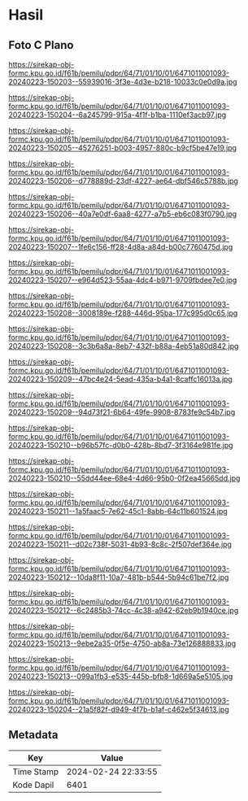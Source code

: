 # Hasil

## Foto C Plano

https://sirekap-obj-formc.kpu.go.id/f61b/pemilu/pdpr/64/71/01/10/01/6471011001093-20240223-150203--55939016-3f3e-4d3e-b218-10033c0e0d9a.jpg

https://sirekap-obj-formc.kpu.go.id/f61b/pemilu/pdpr/64/71/01/10/01/6471011001093-20240223-150204--6a245799-915a-4f1f-b1ba-1110ef3acb97.jpg

https://sirekap-obj-formc.kpu.go.id/f61b/pemilu/pdpr/64/71/01/10/01/6471011001093-20240223-150205--45276251-b003-4957-880c-b9cf5be47e19.jpg

https://sirekap-obj-formc.kpu.go.id/f61b/pemilu/pdpr/64/71/01/10/01/6471011001093-20240223-150206--d778889d-23df-4227-ae64-dbf546c5788b.jpg

https://sirekap-obj-formc.kpu.go.id/f61b/pemilu/pdpr/64/71/01/10/01/6471011001093-20240223-150206--40a7e0df-6aa8-4277-a7b5-eb6c083f0790.jpg

https://sirekap-obj-formc.kpu.go.id/f61b/pemilu/pdpr/64/71/01/10/01/6471011001093-20240223-150207--1fe6c156-ff28-4d8a-a84d-b00c7760475d.jpg

https://sirekap-obj-formc.kpu.go.id/f61b/pemilu/pdpr/64/71/01/10/01/6471011001093-20240223-150207--e964d523-55aa-4dc4-b971-9709fbdee7e0.jpg

https://sirekap-obj-formc.kpu.go.id/f61b/pemilu/pdpr/64/71/01/10/01/6471011001093-20240223-150208--3008189e-f288-446d-95ba-177c995d0c65.jpg

https://sirekap-obj-formc.kpu.go.id/f61b/pemilu/pdpr/64/71/01/10/01/6471011001093-20240223-150208--3c3b6a8a-8eb7-432f-b88a-4eb51a80d842.jpg

https://sirekap-obj-formc.kpu.go.id/f61b/pemilu/pdpr/64/71/01/10/01/6471011001093-20240223-150209--47bc4e24-5ead-435a-b4a1-8caffc16013a.jpg

https://sirekap-obj-formc.kpu.go.id/f61b/pemilu/pdpr/64/71/01/10/01/6471011001093-20240223-150209--94d73f21-6b64-49fe-9908-8783fe9c54b7.jpg

https://sirekap-obj-formc.kpu.go.id/f61b/pemilu/pdpr/64/71/01/10/01/6471011001093-20240223-150210--b96b57fc-d0b0-428b-8bd7-3f3164e981fe.jpg

https://sirekap-obj-formc.kpu.go.id/f61b/pemilu/pdpr/64/71/01/10/01/6471011001093-20240223-150210--55dd44ee-68e4-4d66-95b0-0f2ea45665dd.jpg

https://sirekap-obj-formc.kpu.go.id/f61b/pemilu/pdpr/64/71/01/10/01/6471011001093-20240223-150211--1a5faac5-7e62-45c1-8abb-64c11b601524.jpg

https://sirekap-obj-formc.kpu.go.id/f61b/pemilu/pdpr/64/71/01/10/01/6471011001093-20240223-150211--d02c738f-5031-4b93-8c8c-2f507def364e.jpg

https://sirekap-obj-formc.kpu.go.id/f61b/pemilu/pdpr/64/71/01/10/01/6471011001093-20240223-150212--10da8f11-10a7-481b-b544-5b94c61be7f2.jpg

https://sirekap-obj-formc.kpu.go.id/f61b/pemilu/pdpr/64/71/01/10/01/6471011001093-20240223-150212--6c2485b3-74cc-4c38-a942-62eb9b1940ce.jpg

https://sirekap-obj-formc.kpu.go.id/f61b/pemilu/pdpr/64/71/01/10/01/6471011001093-20240223-150213--9ebe2a35-0f5e-4750-ab8a-73e126888833.jpg

https://sirekap-obj-formc.kpu.go.id/f61b/pemilu/pdpr/64/71/01/10/01/6471011001093-20240223-150213--099a1fb3-e535-445b-bfb8-1d669a5e5105.jpg

https://sirekap-obj-formc.kpu.go.id/f61b/pemilu/pdpr/64/71/01/10/01/6471011001093-20240223-150204--21a5f82f-d949-4f7b-b1af-c462e5f34613.jpg


## Metadata

| Key        | Value               |
| ---------- | ------------------- |
| Time Stamp | 2024-02-24 22:33:55 |
| Kode Dapil | 6401                |



